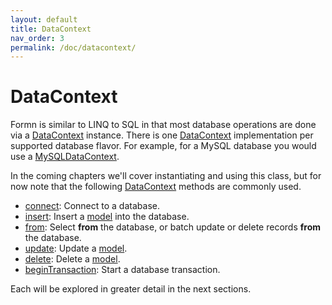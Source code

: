 ```yaml
---
layout: default
title: DataContext
nav_order: 3
permalink: /doc/datacontext/
---
```


# DataContext

Formn is similar to LINQ to SQL in that most database operations are done via a
[DataContext](../../api-doc/latest/classes/datacontext.html) instance.  There
is one [DataContext](../../api-doc/latest/classes/datacontext.html)
implementation per supported database flavor.  For example, for a MySQL
database you would use a
[MySQLDataContext](../../api-doc/latest/classes/mysqldatacontext.html).

In the coming chapters we'll cover instantiating and using this class, but for
now note that the following
[DataContext](../../api-doc/latest/classes/datacontext.html) methods are
commonly used.

* [connect](../../api-doc/latest/classes/datacontext.html#connect): Connect to
  a database.
* [insert](../../api-doc/latest/classes/datacontext.html#insert): Insert a
  [model](../models/) into the database.
* [from](../../api-doc/latest/classes/datacontext.html#from): Select **from**
  the database, or batch update or delete records **from** the database.
* [update](../../api-doc/latest/classes/datacontext.html#update): Update a 
  [model](../models/).
* [delete](../../api-doc/latest/classes/datacontext.html#delete): Delete a 
  [model](../models/).
* [beginTransaction](../../api-doc/latest/classes/datacontext.html#begintransaction):
  Start a database transaction.

Each will be explored in greater detail in the next sections.
